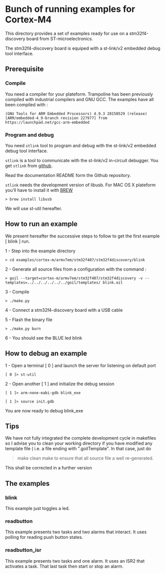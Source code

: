 # Bunch of running examples for Cortex-M4

This directory provides a set of examples ready for use on a 
stm32f4-discovery board from ST-microelectronics.

The stm32f4-discovery board is equiped with a st-link/v2 embedded debug tool interface.

## Prerequisite

### Compile

You need a compiler for your plateform.
Trampoline has been previously compiled with industrial compilers and GNU GCC.
The examples have all been compiled with :

`
(GNU Tools for ARM Embedded Processors) 4.9.3 20150529 (release) [ARM/embedded-4_9-branch revision 227977]
from 
https://launchpad.net/gcc-arm-embedded
`

### Program and debug
 
You need `stlink` tool to program and debug with the st-link/v2 embedded debug tool interface.

`stlink` is a tool to communicate with the st-link/v2 in-circuit debugger.
You get `stlink` from [github](https://github.com/texane/stlink).

Read the documentation README form the Github repository.

`stlink` needs the development version of libusb.
For MAC OS X plateform you'll have to install it with [BREW](http://brew.sh)

    > brew install libusb

We will use st-util hereafter.

## How to run an example

We present hereafter the successive steps to follow to get the first example [ blink ] run.

1 - Step into the example directory

    > cd examples/cortex-m/armv7em/stm32f407/stm32f4discovery/blink

2 - Generate all source files from a configuration with the command :

    > goil --target=cortex-m/armv7em/stm32f407/stm32f4discovery -v --templates=../../../../../../goil/templates/ blink.oil

3 - Compile

    > ./make.py

4 - Connect a stm32f4-discovery board with a USB cable

5 - Flash the binary file

    > ./make.py burn 

6 - You should see the BLUE led blink 

## How to debug an example

1 - Open a terminal [ 0 ] and launch the server for listening on default port 

    [ 0 ]> st-util

2 - Open another [ 1 ] and initialize the debug session

    [ 1 ]> arm-none-eabi-gdb blink_exe

    [ 1 ]> source init.gdb

You are now ready to debug blink_exe

## Tips

We have not fully integrated the complete development cycle in makefiles so I advise you to clean your working directory 
if you have modified any template file ( i.e. a file ending with ".goilTemplate".
In that case, just do
> make clean
> make
to ensure that all source file a well re-generated.

This shall be corrected in a further version

## The examples

### blink

This example just toggles a led.

### readbutton

This example presents two tasks and two alarms that interact.
It uses polling for reading push button states.

### readbutton_isr

This example presents two tasks and one alarm.
It uses an ISR2 that activates a task. That last task then start or stop an alarm.
